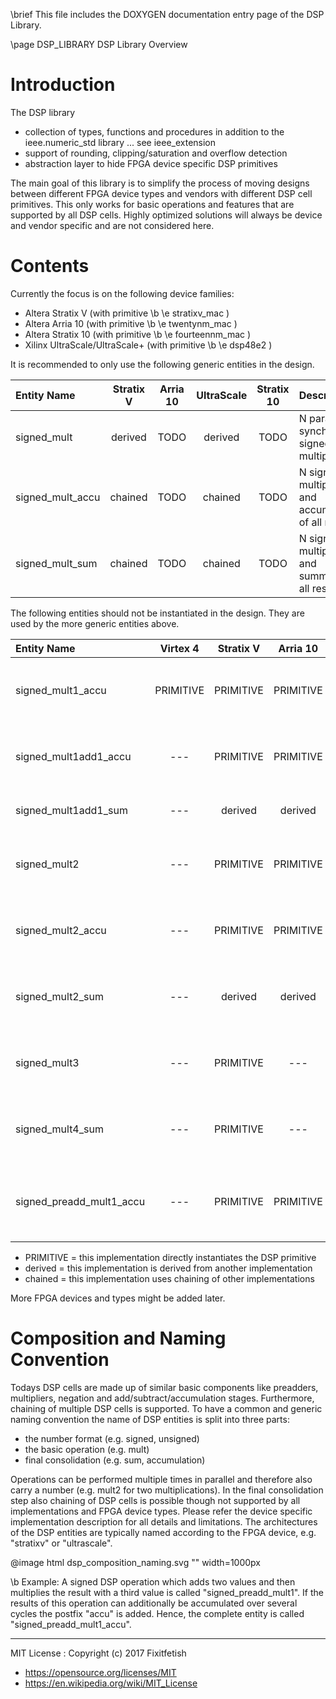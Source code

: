 \brief This file includes the DOXYGEN documentation entry page of the DSP Library.

\page DSP_LIBRARY DSP Library Overview

Introduction
============

The DSP library
* collection of types, functions and procedures in addition to the ieee.numeric_std library ... see ieee_extension
* support of rounding, clipping/saturation and overflow detection
* abstraction layer to hide FPGA device specific DSP primitives

The main goal of this library is to simplify the process of moving designs between
different FPGA device types and vendors with different DSP cell primitives.
This only works for basic operations and features that are supported by all DSP cells.
Highly optimized solutions will always be device and vendor specific and are not considered here.

Contents
========

Currently the focus is on the following device families:
* Altera Stratix V (with primitive \b \e stratixv_mac )
* Altera Arria 10 (with primitive \b \e twentynm_mac )
* Altera Stratix 10 (with primitive \b \e fourteennm_mac )
* Xilinx UltraScale/UltraScale+ (with primitive \b \e dsp48e2 )

It is recommended to only use the following generic entities in the design.

|Entity Name               | Stratix V  | Arria 10  | UltraScale | Stratix 10 | Description
|:-------------------------|:----------:|:---------:|:----------:|:----------:|:-----------------
|signed_mult               | derived    | TODO      | derived    | TODO       | N parallel and synchronous signed multiplications
|signed_mult_accu          | chained    | TODO      | chained    | TODO       | N signed multiplications and accumulation of all results
|signed_mult_sum           | chained    | TODO      | chained    | TODO       | N signed multiplications and summation of all results

The following entities should not be instantiated in the design. They are used by the more generic entities above.

|Entity Name               | Virtex 4  | Stratix V  | Arria 10  | UltraScale | Description
|:-------------------------|:---------:|:----------:|:---------:|:----------:|:-----------------
|signed_mult1_accu         | PRIMITIVE | PRIMITIVE  | PRIMITIVE | PRIMITIVE  | one signed multiplication and accumulation of all results
|signed_mult1add1_accu     | ---       | PRIMITIVE  | PRIMITIVE | PRIMITIVE  | one value +/- signed product and accumulation of all results
|signed_mult1add1_sum      | ---       | derived    | derived   | PRIMITIVE  | one value +/- signed product
|signed_mult2              | ---       | PRIMITIVE  | PRIMITIVE | ---        | two parallel and synchronous signed multiplications
|signed_mult2_accu         | ---       | PRIMITIVE  | PRIMITIVE | chained    | two signed multiplications and accumulation of all results
|signed_mult2_sum          | ---       | derived    | derived   | chained    | two signed multiplications and sum product results
|signed_mult3              | ---       | PRIMITIVE  | ---       | ---        | three parallel and synchronous signed multiplications
|signed_mult4_sum          | ---       | PRIMITIVE  | ---       | chained    | four signed multiplications and sum product results
|signed_preadd_mult1_accu  | ---       | PRIMITIVE  | PRIMITIVE | PRIMITIVE  | multiply sum of two signed with another signed and accumulate results

* PRIMITIVE = this implementation directly instantiates the DSP primitive
* derived = this implementation is derived from another implementation
* chained = this implementation uses chaining of other implementations

More FPGA devices and types might be added later.


Composition and Naming Convention
=================================

Todays DSP cells are made up of similar basic components like preadders, multipliers, negation
and add/subtract/accumulation stages. Furthermore, chaining of multiple DSP cells is supported.
To have a common and generic naming convention the name of DSP entities is split into three parts:
* the number format (e.g. signed, unsigned)
* the basic operation (e.g. mult) 
* final consolidation (e.g. sum, accumulation)

Operations can be performed multiple times in parallel and therefore also carry a number (e.g.
mult2 for two multiplications). In the final consolidation step also chaining of DSP cells is
possible though not supported by all implementations and FPGA device types. Please refer
the device specific implementation description for all details and limitations.
The architectures of the DSP entities are typically named according to the FPGA
device, e.g. "stratixv" or "ultrascale".

@image html dsp_composition_naming.svg "" width=1000px

\b Example: A signed DSP operation which adds two values and then multiplies the result with a
third value is called "signed_preadd_mult1". If the results of this operation can additionally
be accumulated over several cycles the postfix "accu" is added. Hence, the complete entity is
called "signed_preadd_mult1_accu".

---
MIT License : Copyright (c) 2017 Fixitfetish
 - <https://opensource.org/licenses/MIT>
 - <https://en.wikipedia.org/wiki/MIT_License>
